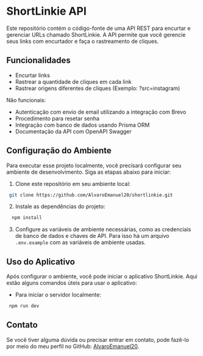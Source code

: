 # ShortLinkie API

Este repositório contém o código-fonte de uma API REST para encurtar e gerenciar URLs chamado ShortLinkie. A API permite que você gerencie seus links com encurtador e faça o rastreamento de cliques.

## Funcionalidades

- Encurtar links
- Rastrear a quantidade de cliques em cada link
- Rastrear origens diferentes de cliques (Exemplo: ?src=instagram)

Não funcionais:

- Autenticação com envio de email utilizando a integração com Brevo
- Procedimento para resetar senha
- Integração com banco de dados usando Prisma ORM
- Documentação da API com OpenAPI Swagger

## Configuração do Ambiente

Para executar esse projeto localmente, você precisará configurar seu ambiente de desenvolvimento. Siga as etapas abaixo para iniciar:

1) Clone este repositório em seu ambiente local:

```bash
 git clone https://github.com/AlvaroEmanuel20/shortlinkie.git
```

2) Instale as dependências do projeto:

```bash
  npm install
```

3) Configure as variáveis de ambiente necessárias, como as credenciais de banco de dados e chaves de API. Para isso há um arquivo `.env.example` com as variáveis de ambiente usadas.

## Uso do Aplicativo

Após configurar o ambiente, você pode iniciar o aplicativo ShortLinkie. Aqui estão alguns comandos úteis para usar o aplicativo:

- Para iniciar o servidor localmente:

```bash
 npm run dev
```

## Contato

Se você tiver alguma dúvida ou precisar entrar em contato, pode fazê-lo por meio do meu perfil no GitHub: [AlvaroEmanuel20](https://github.com/AlvaroEmanuel20).
